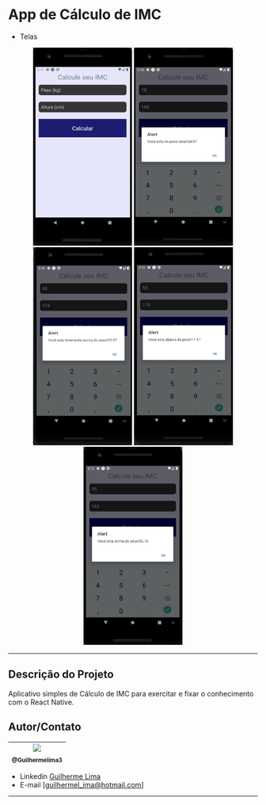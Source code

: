 
# App de Cálculo de IMC
 - Telas
<p align="center">
  <img src="assets/img/telainicial.png" width="200" height="400" />
  <img src="assets/img/exemplo2.png" width="200" height="400" />
  <img src="assets/img/exemplo3.png" width="200" height="400" />
  <img src="assets/img/exemplo4.png" width="200" height="400" />
  <img src="assets/img/exemplo5.png" width="200" height="400" />
</p>

---

## Descrição do Projeto  

Aplicativo simples de Cálculo de IMC para exercitar e fixar o conhecimento com o React Native. 

## Autor/Contato

| [<img src="https://avatars1.githubusercontent.com/u/62215470?s=460&u=c6dc439e77463ced6dd781733712708b5fbdde65&v=4" width=115><br><sub>@Guilhermelima3</sub>](https://github.com/Guilhermelima3) |
| :---: |



- Linkedin  [Guilherme Lima](https://www.linkedin.com/in/guilherme-lima-marinho-242635196)
- E-mail [guilhermel_ima@hotmail.com]
---
